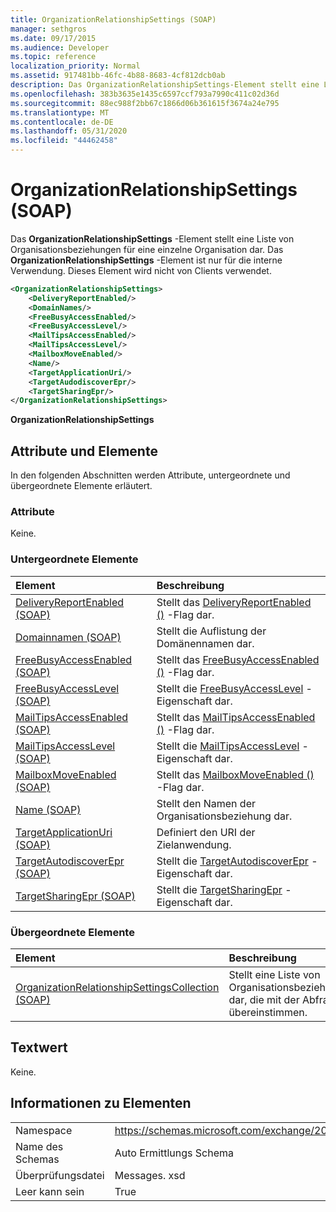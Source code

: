 ```yaml
---
title: OrganizationRelationshipSettings (SOAP)
manager: sethgros
ms.date: 09/17/2015
ms.audience: Developer
ms.topic: reference
localization_priority: Normal
ms.assetid: 917481bb-46fc-4b88-8683-4cf812dcb0ab
description: Das OrganizationRelationshipSettings-Element stellt eine Liste von Organisationsbeziehungen für eine einzelne Organisation dar. Das OrganizationRelationshipSettings-Element ist nur für die interne Verwendung. Dieses Element wird nicht von Clients verwendet.
ms.openlocfilehash: 383b3635e1435c6597ccf793a7990c411c02d36d
ms.sourcegitcommit: 88ec988f2bb67c1866d06b361615f3674a24e795
ms.translationtype: MT
ms.contentlocale: de-DE
ms.lasthandoff: 05/31/2020
ms.locfileid: "44462458"
---
```

# <a name="organizationrelationshipsettings-soap"></a>OrganizationRelationshipSettings (SOAP)

Das **OrganizationRelationshipSettings** -Element stellt eine Liste von Organisationsbeziehungen für eine einzelne Organisation dar. Das **OrganizationRelationshipSettings** -Element ist nur für die interne Verwendung. Dieses Element wird nicht von Clients verwendet. 
  
```XML
<OrganizationRelationshipSettings>
    <DeliveryReportEnabled/>
    <DomainNames/>
    <FreeBusyAccessEnabled/>
    <FreeBusyAccessLevel/>
    <MailTipsAccessEnabled/>
    <MailTipsAccessLevel/>
    <MailboxMoveEnabled/>
    <Name/>
    <TargetApplicationUri/>
    <TargetAudodiscoverEpr/>
    <TargetSharingEpr/>
</OrganizationRelationshipSettings>
```

 **OrganizationRelationshipSettings**
## <a name="attributes-and-elements"></a>Attribute und Elemente

In den folgenden Abschnitten werden Attribute, untergeordnete und übergeordnete Elemente erläutert.
  
### <a name="attributes"></a>Attribute

Keine.
  
### <a name="child-elements"></a>Untergeordnete Elemente

|**Element**|**Beschreibung**|
|:-----|:-----|
|[DeliveryReportEnabled (SOAP)](deliveryreportenabled-soap.md) <br/> |Stellt das [DeliveryReportEnabled ()](https://msdn.microsoft.com/library/Microsoft.Exchange.SoapWebClient.AutoDiscover.OrganizationRelationshipSettings.DeliveryReportEnabled.aspx) -Flag dar.  <br/> |
|[Domainnamen (SOAP)](domainnames-soap.md) <br/> |Stellt die Auflistung der Domänennamen dar.  <br/> |
|[FreeBusyAccessEnabled (SOAP)](freebusyaccessenabled-soap.md) <br/> |Stellt das [FreeBusyAccessEnabled ()](https://msdn.microsoft.com/library/Microsoft.Exchange.SoapWebClient.AutoDiscover.OrganizationRelationshipSettings.FreeBusyAccessEnabled.aspx) -Flag dar.  <br/> |
|[FreeBusyAccessLevel (SOAP)](freebusyaccesslevel-soap.md) <br/> |Stellt die [FreeBusyAccessLevel](https://msdn.microsoft.com/library/Microsoft.Exchange.Data.Directory.SystemConfiguration.OrganizationRelationship.FreeBusyAccessLevel.aspx) -Eigenschaft dar.  <br/> |
|[MailTipsAccessEnabled (SOAP)](mailtipsaccessenabled-soap.md) <br/> |Stellt das [MailTipsAccessEnabled ()](https://msdn.microsoft.com/library/Microsoft.Exchange.SoapWebClient.AutoDiscover.OrganizationRelationshipSettings.MailTipsAccessEnabled.aspx) -Flag dar.  <br/> |
|[MailTipsAccessLevel (SOAP)](mailtipsaccesslevel-soap.md) <br/> |Stellt die [MailTipsAccessLevel](https://msdn.microsoft.com/library/Microsoft.Exchange.Data.Directory.SystemConfiguration.OrganizationRelationship.MailTipsAccessLevel.aspx) -Eigenschaft dar.  <br/> |
|[MailboxMoveEnabled (SOAP)](mailboxmoveenabled-soap.md) <br/> |Stellt das [MailboxMoveEnabled ()](https://msdn.microsoft.com/library/Microsoft.Exchange.SoapWebClient.AutoDiscover.OrganizationRelationshipSettings.MailboxMoveEnabled.aspx) -Flag dar.  <br/> |
|[Name (SOAP)](name-soap.md) <br/> |Stellt den Namen der Organisationsbeziehung dar.  <br/> |
|[TargetApplicationUri (SOAP)](targetapplicationuri-soap.md) <br/> |Definiert den URI der Zielanwendung.  <br/> |
|[TargetAutodiscoverEpr (SOAP)](targetautodiscoverepr-soap.md) <br/> |Stellt die [TargetAutodiscoverEpr](https://msdn.microsoft.com/library/Microsoft.Exchange.Data.Directory.SystemConfiguration.OrganizationRelationship.TargetAutodiscoverEpr.aspx) -Eigenschaft dar.  <br/> |
|[TargetSharingEpr (SOAP)](targetsharingepr-soap.md) <br/> |Stellt die [TargetSharingEpr](https://msdn.microsoft.com/library/Microsoft.Exchange.Data.Directory.SystemConfiguration.OrganizationRelationship.TargetSharingEpr.aspx) -Eigenschaft dar.  <br/> |
   
### <a name="parent-elements"></a>Übergeordnete Elemente

|**Element**|**Beschreibung**|
|:-----|:-----|
|[OrganizationRelationshipSettingsCollection (SOAP)](organizationrelationshipsettingscollection-soap.md) <br/> |Stellt eine Liste von Organisationsbeziehungen dar, die mit der Abfrage übereinstimmen.  <br/> |
   
## <a name="text-value"></a>Textwert

Keine.
  
## <a name="element-information"></a>Informationen zu Elementen

|||
|:-----|:-----|
|Namespace  <br/> |https://schemas.microsoft.com/exchange/2010/Autodiscover  <br/> |
|Name des Schemas  <br/> |Auto Ermittlungs Schema  <br/> |
|Überprüfungsdatei  <br/> |Messages. xsd  <br/> |
|Leer kann sein  <br/> |True  <br/> |
   

